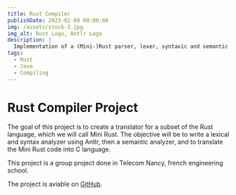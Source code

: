 ```yaml
---
title: Rust Compiler
publishDate: 2023-02-09 00:00:00
img: /assets/stock-3.jpg
img_alt: Rust Logo, Antlr Logo
description: |
  Implementation of a (Mini-)Rust parser, lexer, syntaxic and semantic analyzer.
tags:
  - Rust
  - Java
  - Compiling
---
```

# Rust Compiler Project

The goal of this project is to create a translator for a subset of the Rust language, which we will call Mini Rust. The objective will be to write a lexical and syntax analyzer using Antlr, then a semantic analyzer, and to translate the Mini Rust code into C language. 

This project is a group project done in Telecom Nancy, french engineering school. 

The project is aviable on [GitHub](https://github.com/lorisalx/rust-compiler).